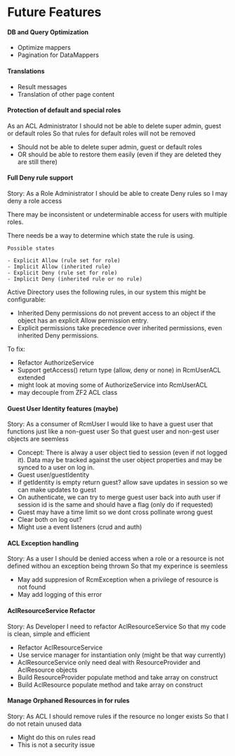 # Future Features #

#### DB and Query Optimization ####

 - Optimize mappers
 - Pagination for DataMappers

#### Translations ####

 - Result messages
 - Translation of other page content

#### Protection of default and special roles ####

As an ACL Administrator
I should not be able to delete super admin, guest or default roles
So that rules for default roles will not be removed

 - Should not be able to delete super admin, guest or default roles
 - OR should be able to restore them easily (even if they are deleted they are still there)

#### Full Deny rule support ####

Story: 
As a Role Administrator 
I should be able to create Deny rules so 
I may deny a role access

There may be inconsistent or undeterminable access for users with multiple roles.  
    
There needs be a way to determine which state the rule is using.

    Possible states
    
    - Explicit Allow (rule set for role)
    - Implicit Allow (inherited rule)
    - Explicit Deny (rule set for role)
    - Implicit Deny (inherited rule or no rule)
            
Active Directory uses the following rules, in our system this might be configurable:
 - Inherited Deny permissions do not prevent access to an object if the object has an explicit Allow permission entry.
 - Explicit permissions take precedence over inherited permissions, even inherited Deny permissions.

To fix:
 - Refactor AuthorizeService
 - Support getAccess() return type (allow, deny or none) in RcmUserACL extended
 - might look at moving some of AuthorizeService into RcmUserACL
 - may decouple from ZF2 ACL class

#### Guest User Identity features (maybe) ####

Story: 
As a consumer of RcmUser
I would like to have a guest user that functions just like a non-guest user 
So that guest user and non-gest user objects are seemless

 - Concept: There is alway a user object tied to session (even if not logged it).
Data may be tracked against the user object properties and may be synced to a user
on log in.
 - Guest user/guestIdentity 
 - if getIdentity is empty return guest?
    allow save updates in session so we can make updates to guest
 - On authenticate, we can try to merge guest user back into auth user
    if session id is the same and should have a flag (only do if requested)
 - Guest may have a time limit so we dont cross pollinate wrong guest
 - Clear both on log out?
 - Might use a event listeners (crud and auth)

#### ACL Exception handling ####
            
Story: 
As a user 
I should be denied access when a role or a resource is not defined withou an exception being thrown
So that my experince is seemless

 - May add suppresion of RcmException when a privilege of resource is not found
 - May add logging of this error

#### AclResourceService Refactor ####

Story: 
As Developer 
I need to refactor AclResourceService 
So that my code is clean, simple and efficient

 - Refactor AclResourceService
 - Use service manager for instantiation only (might be that way currently)
 - AclResourceService only need deal with ResourceProvider and AclResource objects
 - Build ResourceProvider populate method and take array on construct
 - Build AclResource populate method and take array on construct
 
#### Manage Orphaned Resources in for rules ####
 
 Story:
 As ACL
 I should remove rules if the resource no longer exists
 So that I do not retain unused data
 
 - Might do this on rules read
 - This is not a security issue
 
